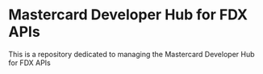 # Mastercard Developer Hub for FDX APIs
This is a repository dedicated to managing the Mastercard Developer Hub for FDX APIs
